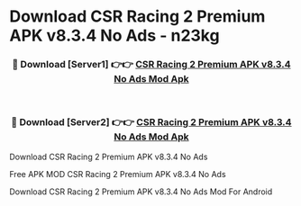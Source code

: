 # Download CSR Racing 2 Premium APK v8.3.4 No Ads - n23kg



<div align="center">
<h3>🔴 Download [Server1] 👉👉 <a href="https://momento.my/?title=CSR_Racing_2_Premium_APK_v8.3.4_No_Ads">CSR Racing 2 Premium APK v8.3.4 No Ads Mod Apk</a></h3><br>

<h3>🔴 Download [Server2] 👉👉 <a href="https://momento.my/?title=CSR_Racing_2_Premium_APK_v8.3.4_No_Ads">CSR Racing 2 Premium APK v8.3.4 No Ads Mod Apk</a></h3>
</div>



Download CSR Racing 2 Premium APK v8.3.4 No Ads 

Free APK MOD CSR Racing 2 Premium APK v8.3.4 No Ads 

Download CSR Racing 2 Premium APK v8.3.4 No Ads Mod For Android
